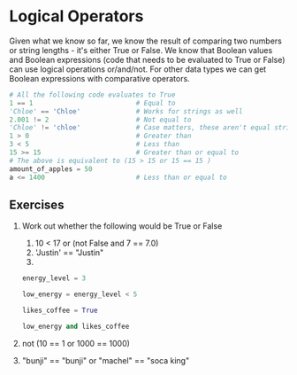 # Logical Operators

Given what we know so far, we know the result of comparing two numbers or string
lengths - it's either True or False. We know that Boolean values and Boolean
expressions (code that needs to be evaluated to True or False) can use logical
operations or/and/not. For other data types we can get Boolean expressions with
comparative operators.

```python
# All the following code evaluates to True
1 == 1                          # Equal to
'Chloe' == 'Chloe'              # Works for strings as well
2.001 != 2                      # Not equal to
'Chloe' != 'chloe'              # Case matters, these aren't equal strings
1 > 0                           # Greater than
3 < 5                           # Less than
15 >= 15                        # Greater than or equal to
# The above is equivalent to (15 > 15 or 15 == 15 )
amount_of_apples = 50
a <= 1400                       # Less than or equal to
```

## Exercises

1. Work out whether the following would be True or False
    1. 10 < 17 or (not False and 7 == 7.0)
    2. 'Justin' == "Justin"
    3.

    ```python
    energy_level = 3

    low_energy = energy_level < 5

    likes_coffee = True

    low_energy and likes_coffee
    ```

2. not (10 == 1 or 1000 == 1000)
3. "bunji" == "bunji" or "machel" == "soca king"

